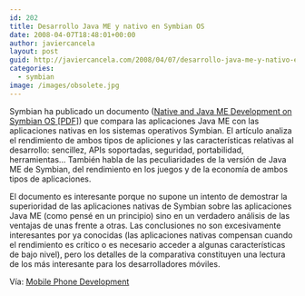 ```yaml
---
id: 202
title: Desarrollo Java ME y nativo en Symbian OS
date: 2008-04-07T18:48:01+00:00
author: javiercancela
layout: post
guid: http://javiercancela.com/2008/04/07/desarrollo-java-me-y-nativo-en-symbian-os/
categories:
  - symbian
image: /images/obsolete.jpg
---
```

Symbian ha publicado un documento ([Native and Java ME Development on Symbian OS [PDF]](http://developer.symbian.com/main/downloads/papers/Native_And_Java_ME_Dev_On_SymbianOS_%20v1.1.pdf "Native and Java ME Development on Symbian OS [PDF]")) que compara las aplicaciones Java ME con las aplicaciones nativas en los sistemas operativos Symbian. El artículo analiza el rendimiento de ambos tipos de apliciones y las características relativas al desarrollo: sencillez, APIs soportadas, seguridad, portabilidad, herramientas&#8230; También habla de las peculiaridades de la versión de Java ME de Symbian, del rendimiento en los juegos y de la economía de ambos tipos de aplicaciones.

El documento es interesante porque no supone un intento de demostrar la superioridad de las aplicaciones nativas de Symbian sobre las aplicaciones Java ME (como pensé en un principio) sino en un verdadero análisis de las ventajas de unas frente a otras. Las conclusiones no son excesivamente interesantes por ya conocidas (las aplicaciones nativas compensan cuando el rendimiento es crítico o es necesario acceder a algunas características de bajo nivel), pero los detalles de la comparativa constituyen una lectura de los más interesante para los desarrolladores móviles.

Vía: [Mobile Phone Development](http://mobilephonedevelopment.com/archives/573 "Native vs Java ME")